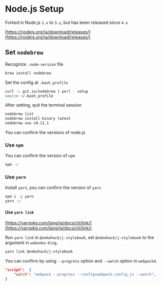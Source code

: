 # Node.js Setup

Forked in Node.js `1.x` to `3.x`, but has been released since `4.x`

[https://nodejs.org/ja/download/releases/](https://nodejs.org/ja/download/releases/)

## Set `nodebrew`

Recognize `.node-version` file

```bash
brew install nodebrew
```

Set the config at `.bash_profile`

```bash
curl -L git.io/nodebrew | perl - setup
source ~/.bash_profile
```

After setting, quit the terminal session

```bash
nodebrew list
nodebrew install-binary latest
nodebrew use v9.11.1
```

You can confirm the versions of node.js

### Use `npm`

You can confirm the version of `npm`

```bash
npm -v
```

### Use `yarn`

Install `yarn`, you can confirm the version of `yarn`

```bash
npm i -g yarn
yarn -v
```

#### Use `yarn link`

[https://yarnpkg.com/lang/ja/docs/cli/link/](https://yarnpkg.com/lang/ja/docs/cli/link/)

Run `yarn link` in `@nekohack/j-stylebook`, set `@nekohack/j-stylebook` to the argument in `webneko-blog`.

```bash
yarn link @nekohack/j-stylebook
```

You can confirm by using `--progress` option and `--watch` option in `webpack4`.

```json
"script":  {
    "watch": "webpack --progress --config=webpack.config.js --watch",
}
```
